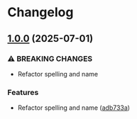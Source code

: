 # Changelog

## [1.0.0](https://github.com/SriKrushiArganicFarmingVarmiCompost/srikrushiarganicfarmingvarmicompost.github.io/compare/v0.9.0...v1.0.0) (2025-07-01)


### ⚠ BREAKING CHANGES

* Refactor spelling and name

### Features

* Refactor spelling and name ([adb733a](https://github.com/SriKrushiArganicFarmingVarmiCompost/srikrushiarganicfarmingvarmicompost.github.io/commit/adb733a77a75d561239fd41ba46d90ae7d55e640))
